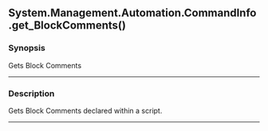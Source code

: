 System.Management.Automation.CommandInfo.get_BlockComments()
------------------------------------------------------------




### Synopsis
Gets Block Comments



---


### Description

Gets Block Comments declared within a script.



---
